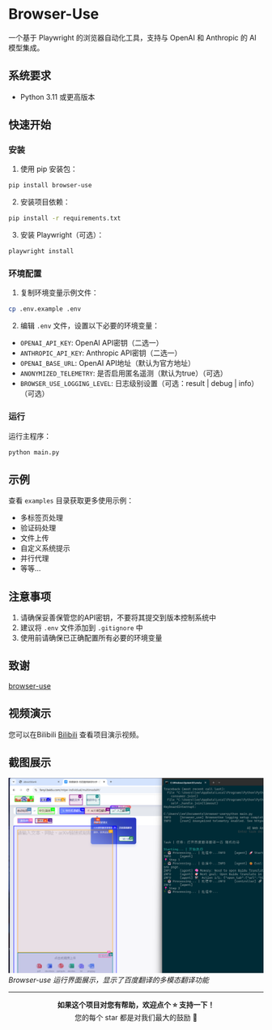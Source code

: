 # Browser-Use

一个基于 Playwright 的浏览器自动化工具，支持与 OpenAI 和 Anthropic 的 AI 模型集成。

## 系统要求

- Python 3.11 或更高版本

## 快速开始

### 安装

1. 使用 pip 安装包：

```bash
pip install browser-use
```

2. 安装项目依赖：

```bash
pip install -r requirements.txt
```

3. 安装 Playwright（可选）：

```bash
playwright install
```

### 环境配置

1. 复制环境变量示例文件：

```bash
cp .env.example .env
```

2. 编辑 `.env` 文件，设置以下必要的环境变量：

- `OPENAI_API_KEY`: OpenAI API密钥（二选一）
- `ANTHROPIC_API_KEY`: Anthropic API密钥（二选一）
- `OPENAI_BASE_URL`: OpenAI API地址（默认为官方地址）
- `ANONYMIZED_TELEMETRY`: 是否启用匿名遥测（默认为true）（可选）
- `BROWSER_USE_LOGGING_LEVEL`: 日志级别设置（可选：result | debug | info）（可选）

### 运行

运行主程序：

```bash
python main.py
```

## 示例

查看 `examples` 目录获取更多使用示例：

- 多标签页处理
- 验证码处理
- 文件上传
- 自定义系统提示
- 并行代理
- 等等...

## 注意事项

1. 请确保妥善保管您的API密钥，不要将其提交到版本控制系统中
2. 建议将 `.env` 文件添加到 `.gitignore` 中
3. 使用前请确保已正确配置所有必要的环境变量

## 致谢

 [browser-use](https://github.com/browser-use/browser-use) 

## 视频演示

您可以在Bilibili [Bilibili](https://www.bilibili.com/video/BV1s86tYtErS/) 查看项目演示视频。

## 截图展示

![百度翻译界面](assets/ui.png)
*Browser-use 运行界面展示，显示了百度翻译的多模态翻译功能*

---

<div align="center">
  <b>如果这个项目对您有帮助，欢迎点个 ⭐ 支持一下！</b><br>
  您的每个 star 都是对我们最大的鼓励 💪<br>
</div>
